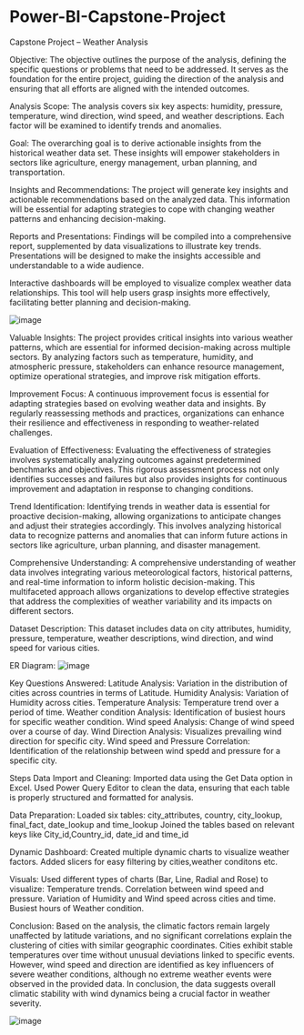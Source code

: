 # Power-BI-Capstone-Project

Capstone Project – Weather Analysis

 Objective: 
The objective outlines the purpose of the analysis, defining the specific questions or problems that need to be addressed. It serves as the foundation for the entire project, guiding the direction of the analysis and ensuring that all efforts are aligned with the intended outcomes.

 Analysis Scope:
The analysis covers six key aspects: humidity, pressure, temperature, wind direction, wind speed, and weather descriptions. Each factor will be examined to identify trends and anomalies.

 Goal:
The overarching goal is to derive actionable insights from the historical weather data set. These insights will empower stakeholders in sectors like agriculture, energy management, urban planning, and transportation.

 Insights and Recommendations:
The project will generate key insights and actionable recommendations based on the analyzed data. This information will be essential for adapting strategies to cope with changing weather patterns and enhancing decision-making.

 Reports and Presentations:
Findings will be compiled into a comprehensive report, supplemented by data visualizations to illustrate key trends. Presentations will be designed to make the insights accessible and understandable to a wide audience.

Interactive dashboards will be employed to visualize complex weather data relationships. This tool will help users grasp insights more effectively, facilitating better planning and decision-making.

![image](https://github.com/user-attachments/assets/e1e00322-cbeb-4b1f-973f-adb652efc151)

Valuable Insights:
The project provides critical insights into various weather patterns, which are essential for informed decision-making across multiple sectors. By analyzing factors such as temperature, humidity, and atmospheric pressure, stakeholders can enhance resource management, optimize operational strategies, and improve risk mitigation efforts.

Improvement Focus:
A continuous improvement focus is essential for adapting strategies based on evolving weather data and insights. By regularly reassessing methods and practices, organizations can enhance their resilience and effectiveness in responding to weather-related challenges.

Evaluation of Effectiveness:
Evaluating the effectiveness of strategies involves systematically analyzing outcomes against predetermined benchmarks and objectives. This rigorous assessment process not only identifies successes and failures but also provides insights for continuous improvement and adaptation in response to changing conditions.

Trend Identification:
Identifying trends in weather data is essential for proactive decision-making, allowing organizations to anticipate changes and adjust their strategies accordingly. This involves analyzing historical data to recognize patterns and anomalies that can inform future actions in sectors like agriculture, urban planning, and disaster management.

Comprehensive Understanding:
A comprehensive understanding of weather data involves integrating various meteorological factors, historical patterns, and real-time information to inform holistic decision-making. This multifaceted approach allows organizations to develop effective strategies that address the complexities of weather variability and its impacts on different sectors.

Dataset Description:
This dataset includes data on city attributes, humidity, pressure, temperature, weather descriptions, wind direction, and wind speed for various cities.

ER Diagram:
![image](https://github.com/user-attachments/assets/3867ae6b-3940-48f0-a2e1-a23a2427db56)

Key Questions Answered:
Latitude Analysis: Variation in the distribution of cities across countries in terms of Latitude.
Humidity Analysis: Variation of Humidity across cities.
Temperature Analysis: Temperature trend over a period of time.
Weather condition Analysis: Identification of busiest hours for specific weather condition.
Wind speed Analysis: Change of wind speed over a course of day.
Wind Direction Analysis: Visualizes prevailing wind direction for specific city.
Wind speed and Pressure Correlation: Identification of the relationship between wind spedd and pressure for a specific city.

Steps
Data Import and Cleaning:
Imported data using the Get Data option in Excel.
Used Power Query Editor to clean the data, ensuring that each table is properly structured and formatted for analysis.

Data Preparation:
Loaded six tables: city_attributes, country, city_lookup, final_fact, date_lookup and time_lookup
Joined the tables based on relevant keys like City_id,Country_id, date_id and time_id

Dynamic Dashboard:
Created multiple dynamic charts to visualize weather factors.
Added slicers for easy filtering by cities,weather conditons etc.

Visuals:
Used different types of charts (Bar, Line, Radial and Rose) to visualize:
Temperature trends.
Correlation between wind speed and pressure.
Variation of Humidity and Wind speed across cities and time.
Busiest hours of Weather condition.

Conclusion:
Based on the analysis, the climatic factors remain largely unaffected by latitude variations, and no significant correlations explain the clustering of cities with similar geographic coordinates. Cities exhibit stable temperatures over time without unusual deviations linked to specific events. However, wind speed and direction are identified as key influencers of severe weather conditions, although no extreme weather events were observed in the provided data. In conclusion, the data suggests overall climatic stability with wind dynamics being a crucial factor in weather severity.


![image](https://github.com/user-attachments/assets/d5408bce-e8fb-4d37-a0d8-67cdf0f66ba2)


